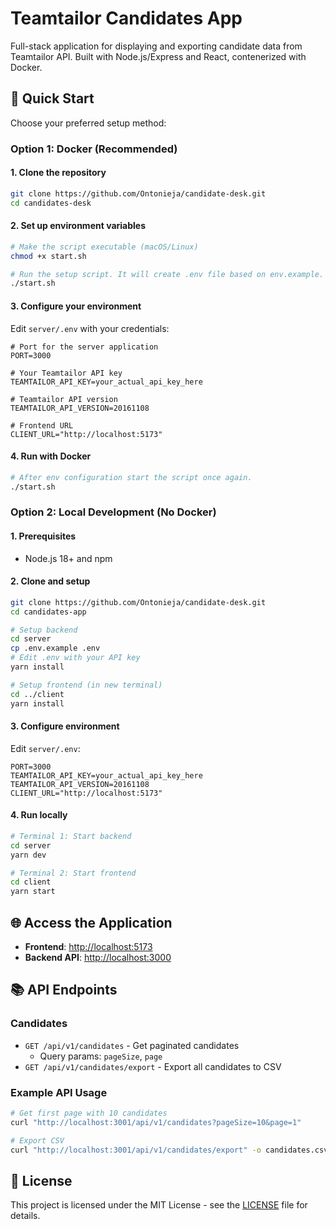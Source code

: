 # Teamtailor Candidates App

Full-stack application for displaying and exporting candidate data from Teamtailor API. Built with Node.js/Express and React, contenerized with Docker.

## 🚀 Quick Start

Choose your preferred setup method:

### Option 1: Docker (Recommended)

#### 1. Clone the repository
```bash
git clone https://github.com/Ontonieja/candidate-desk.git
cd candidates-desk
```

#### 2. Set up environment variables
```bash
# Make the script executable (macOS/Linux)
chmod +x start.sh

# Run the setup script. It will create .env file based on env.example. 
./start.sh
```

#### 3. Configure your environment
Edit `server/.env` with your credentials:

```env
# Port for the server application
PORT=3000

# Your Teamtailor API key
TEAMTAILOR_API_KEY=your_actual_api_key_here

# Teamtailor API version
TEAMTAILOR_API_VERSION=20161108

# Frontend URL
CLIENT_URL="http://localhost:5173"
```

#### 4. Run with Docker
```bash
# After env configuration start the script once again. 
./start.sh
```

### Option 2: Local Development (No Docker)

#### 1. Prerequisites
- Node.js 18+ and npm

#### 2. Clone and setup
```bash
git clone https://github.com/Ontonieja/candidate-desk.git
cd candidates-app

# Setup backend
cd server
cp .env.example .env
# Edit .env with your API key
yarn install

# Setup frontend (in new terminal)
cd ../client
yarn install
```

#### 3. Configure environment
Edit `server/.env`:

```env
PORT=3000
TEAMTAILOR_API_KEY=your_actual_api_key_here
TEAMTAILOR_API_VERSION=20161108
CLIENT_URL="http://localhost:5173"
```

#### 4. Run locally
```bash
# Terminal 1: Start backend
cd server
yarn dev

# Terminal 2: Start frontend
cd client
yarn start
```

## 🌐 Access the Application

- **Frontend**: [http://localhost:5173](http://localhost:5173)
- **Backend API**: [http://localhost:3000](http://localhost:3000)
  
## 📚 API Endpoints

### Candidates
- `GET /api/v1/candidates` - Get paginated candidates
  - Query params: `pageSize`, `page`
- `GET /api/v1/candidates/export` - Export all candidates to CSV

### Example API Usage
```bash
# Get first page with 10 candidates
curl "http://localhost:3001/api/v1/candidates?pageSize=10&page=1"

# Export CSV
curl "http://localhost:3001/api/v1/candidates/export" -o candidates.csv
```


## 📝 License

This project is licensed under the MIT License - see the [LICENSE](LICENSE) file for details.

